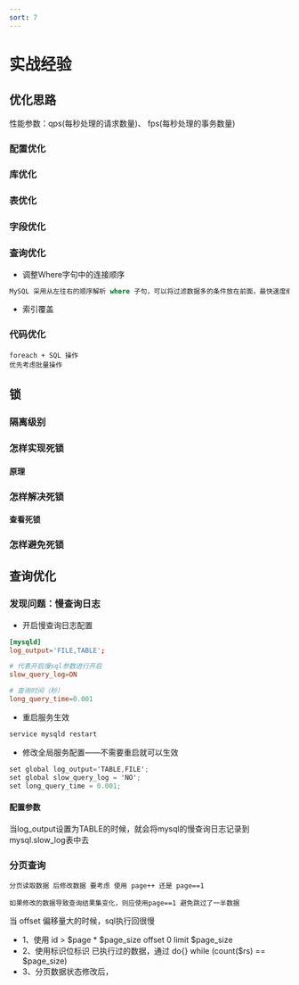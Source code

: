 ```yaml
---
sort: 7
---
```


# 实战经验

## 优化思路

性能参数：qps(每秒处理的请求数量)、 fps(每秒处理的事务数量)

### 配置优化

### 库优化

### 表优化

### 字段优化

### 查询优化

* 调整Where字句中的连接顺序

```sql
MySQL 采用从左往右的顺序解析 where 子句，可以将过滤数据多的条件放在前面，最快速度缩小结果集。
```

* 索引覆盖

### 代码优化

```danger
foreach + SQL 操作
优先考虑批量操作
```

## 锁

### 隔离级别

### 怎样实现死锁
#### 原理

### 怎样解决死锁
#### 查看死锁

### 怎样避免死锁

## 查询优化

### 发现问题：慢查询日志

* 开启慢查询日志配置
  
```conf
[mysqld]
log_output='FILE,TABLE';

# 代表开启慢sql参数进行开启
slow_query_log=ON 

# 查询时间（秒）
long_query_time=0.001
```

* 重启服务生效
  
```cs
service mysqld restart
```

* 修改全局服务配置——不需要重启就可以生效

```cs
set global log_output='TABLE,FILE';
set global slow_query_log = 'NO';
set long_query_time = 0.001;
```

#### 配置参数

当log_output设置为TABLE的时候，就会将mysql的慢查询日志记录到mysql.slow_log表中去

### 分页查询

```tip
分页读取数据 后修改数据 要考虑 使用 page++ 还是 page==1

如果修改的数据导致查询结果集变化，则应使用page==1 避免跳过了一半数据 
```

当 offset 偏移量大的时候，sql执行回很慢

* 1、使用 id > $page * $page_size offset 0 limit $page_size
* 2、使用标识位标识 已执行过的数据，通过 do{} while (count($rs) == $page_size)
* 3、分页数据状态修改后，
